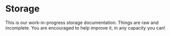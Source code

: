 # Storage

This is our work-in-progress storage documentation. Things are raw and
incomplete. You are encouraged to help improve it, in any capacity you can!
